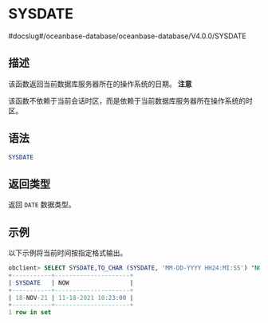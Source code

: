 SYSDATE 
============================
#docslug#/oceanbase-database/oceanbase-database/V4.0.0/SYSDATE


描述 
-----------------------

该函数返回当前数据库服务器所在的操作系统的日期。
**注意**



该函数不依赖于当前会话时区，而是依赖于当前数据库服务器所在操作系统的时区。

语法 
-----------------------

```sql
SYSDATE
```



返回类型 
-------------------------

返回 `DATE` 数据类型。

示例 
-----------------------

以下示例将当前时间按指定格式输出。

```sql
obclient> SELECT SYSDATE,TO_CHAR (SYSDATE, 'MM-DD-YYYY HH24:MI:SS') "NOW" FROM DUAL;
+-----------+---------------------+
| SYSDATE   | NOW                 |
+-----------+---------------------+
| 18-NOV-21 | 11-18-2021 10:23:00 |
+-----------+---------------------+
1 row in set
```


